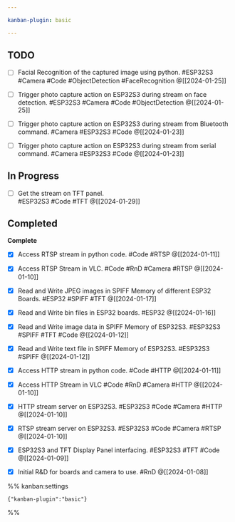 ```yaml
---

kanban-plugin: basic

---
```


## TODO

- [ ] Facial Recognition of the captured image using python. #ESP32S3 #Camera #Code #ObjectDetection #FaceRecognition @[[2024-01-25]]
- [ ] Trigger photo capture action on ESP32S3 during stream on face detection. #ESP32S3 #Camera #Code #ObjectDetection @[[2024-01-25]]
- [ ] Trigger photo capture action on ESP32S3 during stream from Bluetooth command. #Camera #ESP32S3 #Code @[[2024-01-23]]
- [ ] Trigger photo capture action on ESP32S3 during stream from serial command. #Camera #ESP32S3 #Code @[[2024-01-23]]


## In Progress

- [ ] Get the stream on TFT panel.<br>#ESP32S3 #Code #TFT @[[2024-01-29]]


## Completed

**Complete**
- [x] Access RTSP stream in python code. #Code #RTSP @[[2024-01-11]]
- [x] Access RTSP Stream in VLC. #Code #RnD #Camera #RTSP @[[2024-01-10]]
- [x] Read and Write JPEG images in SPIFF Memory of different ESP32 Boards. #ESP32 #SPIFF #TFT @[[2024-01-17]]
- [x] Read and Write bin files in ESP32 boards. #ESP32 @[[2024-01-16]]
- [x] Read and Write image data in SPIFF Memory of ESP32S3. #ESP32S3 #SPIFF #TFT #Code @[[2024-01-12]]
- [x] Read and Write text file in SPIFF Memory of ESP32S3. #ESP32S3 #SPIFF @[[2024-01-12]]
- [x] Access HTTP stream in python code. #Code #HTTP @[[2024-01-11]]
- [x] Access HTTP Stream in VLC #Code #RnD #Camera #HTTP @[[2024-01-10]]
- [x] HTTP stream server on ESP32S3. #ESP32S3 #Code #Camera #HTTP @[[2024-01-10]]
- [x] RTSP stream server on ESP32S3. #ESP32S3 #Code #Camera #RTSP @[[2024-01-10]]
- [x] ESP32S3 and TFT Display Panel interfacing. #ESP32S3 #TFT #Code @[[2024-01-09]]
- [x] Initial R&D for boards and camera to use. #RnD @[[2024-01-08]]




%% kanban:settings
```
{"kanban-plugin":"basic"}
```
%%